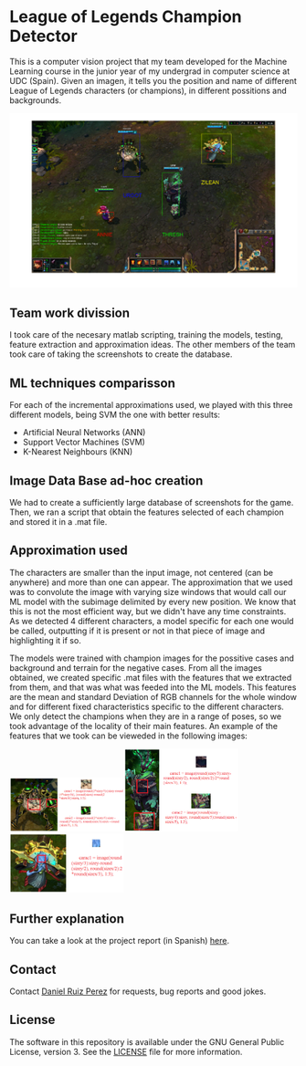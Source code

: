 League of Legends Champion Detector
============

This is a computer vision project that my team developed for the Machine Learning course in the junior year of my undergrad in computer science at UDC (Spain). Given an imagen, it tells you the position and name of different League of Legends characters (or champions), in different possitions and backgrounds. 


<img src="https://github.com/DaniRuizPerez/CharacterRecognizerLeagueOfLegends/blob/master/Images/AllInGrass.png" width="900">



## Team work divission
I took care of the necesary matlab scripting, training the models, testing, feature extraction and approximation ideas. The other members of the team took care of taking the screenshots to create the database.



## ML techniques comparisson
For each of the incremental approximations used, we played with this three different models, being SVM the one with better results:
- Artificial Neural Networks (ANN)
- Support Vector Machines (SVM)
- K-Nearest Neighbours (KNN)



## Image Data Base ad-hoc creation
We had to create a sufficiently large database of screenshots for the game. Then, we ran a script that obtain the features selected of each champion and stored it in a .mat file.


## Approximation used

The characters are smaller than the input image, not centered (can be anywhere) and more than one can appear. The approximation that we used was to convolute the image with varying size windows that would call our ML model with the subimage delimited by every new position. We know that this is not the most efficient way, but we didn't have any time constraints. As we detected 4 different characters, a model specific for each one would be called, outputting if it is present or not in that piece of image and highlighting it if so.

The models were trained with champion images for the possitive cases and background and terrain for the negative cases. From all the images obtained, we created specific .mat files with the features that we extracted from them, and that was what was feeded into the ML models. This features are the mean and standard Deviation of RGB channels for the whole window and for different fixed characteristics specific to the different characters. We only detect the champions when they are in a range of poses, so we took advantage of the locality of their main features. An example of the features that we took can be vieweded in the following images:


<img src="https://github.com/DaniRuizPerez/CharacterRecognizerLeagueOfLegends/blob/master/Images/UrgotFeatures.PNG" width="200"><img src="https://github.com/DaniRuizPerez/CharacterRecognizerLeagueOfLegends/blob/master/Images/ThreshFeatures.PNG" width="200"><img src="https://github.com/DaniRuizPerez/CharacterRecognizerLeagueOfLegends/blob/master/Images/ZileanFeatures.PNG" width="200">



## Further explanation
You can take a look at the project report (in Spanish) [here](https://github.com/DaniRuizPerez/CharacterRecognizerLeagueOfLegends/blob/master/Report.pdf).


## Contact

Contact [Daniel Ruiz Perez](mailto:druiz072@fiu.edu) for requests, bug reports and good jokes.


## License

The software in this repository is available under the GNU General Public License, version 3. See the [LICENSE](https://github.com/DaniRuizPerez/AutomaticReasoning/blob/master/LICENSE) file for more information.
